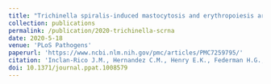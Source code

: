 ```yaml
---
title: "Trichinella spiralis-induced mastocytosis and erythropoiesis are simultaneously supported by a bipotent mast cell/erythrocyte precursor cell"
collection: publications
permalink: /publication/2020-trichinella-scrna
date: 2020-5-18
venue: 'PLoS Pathogens'
paperurl: 'https://www.ncbi.nlm.nih.gov/pmc/articles/PMC7259795/'
citation: 'Inclan-Rico J.M., Hernandez C.M., Henry E.K., Federman H.G., Sy C.B., Ponessa J.J., Lemenze A.D., Joseph N., Soteropoulos P., Beaulieu A.M., Yap G.S., & Siracusa M.C. Trichinella spiralis-induced mastocytosis and erythropoiesis are simultaneously supported by a bipotent mast cell/erythrocyte precursor cell. PLoS Pathog. 2020;16(5):e1008579. Published 2020 May 18.'
doi: 10.1371/journal.ppat.1008579
---
```

